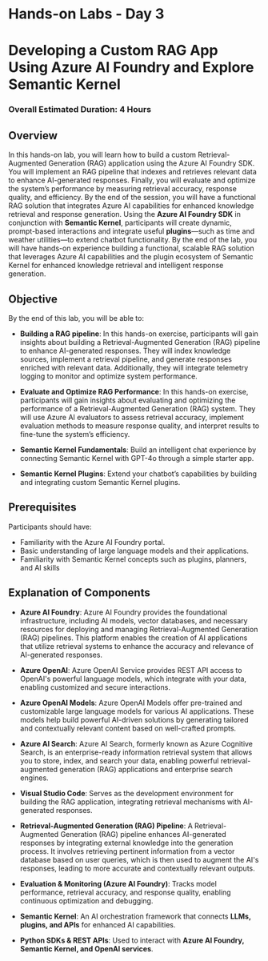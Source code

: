 # Hands-on Labs - Day 3

# Developing a Custom RAG App Using Azure AI Foundry and Explore Semantic Kernel

### Overall Estimated Duration: 4 Hours

## Overview

In this hands-on lab, you will learn how to build a custom Retrieval-Augmented Generation (RAG) application using the Azure AI Foundry SDK. You will implement an RAG pipeline that indexes and retrieves relevant data to enhance AI-generated responses. Finally, you will evaluate and optimize the system’s performance by measuring retrieval accuracy, response quality, and efficiency. By the end of the session, you will have a functional RAG solution that integrates Azure AI capabilities for enhanced knowledge retrieval and response generation.
Using the **Azure AI Foundry SDK** in conjunction with **Semantic Kernel**, participants will create dynamic, prompt-based interactions and integrate useful **plugins**—such as time and weather utilities—to extend chatbot functionality.
By the end of the lab, you will have hands-on experience building a functional, scalable RAG solution that leverages Azure AI capabilities and the plugin ecosystem of Semantic Kernel for enhanced knowledge retrieval and intelligent response generation.

## Objective

By the end of this lab, you will be able to:

- **Building a RAG pipeline**: In this hands-on exercise, participants will gain insights about building a Retrieval-Augmented Generation (RAG) pipeline to enhance AI-generated responses. They will index knowledge sources, implement a retrieval pipeline, and generate responses enriched with relevant data. Additionally, they will integrate telemetry logging to monitor and optimize system performance.

- **Evaluate and Optimize RAG Performance**: In this hands-on exercise, participants will gain insights about evaluating and optimizing the performance of a Retrieval-Augmented Generation (RAG) system. They will use Azure AI evaluators to assess retrieval accuracy, implement evaluation methods to measure response quality, and interpret results to fine-tune the system’s efficiency.

- **Semantic Kernel Fundamentals**: Build an intelligent chat experience by connecting Semantic Kernel with GPT-4o through a simple starter app.

- **Semantic Kernel Plugins**: Extend your chatbot’s capabilities by building and integrating custom Semantic Kernel plugins.
  
## Prerequisites

Participants should have:

- Familiarity with the Azure AI Foundry portal.
- Basic understanding of large language models and their applications.
- Familiarity with Semantic Kernel concepts such as plugins, planners, and AI skills

## Explanation of Components

- **Azure AI Foundry**: Azure AI Foundry provides the foundational infrastructure, including AI models, vector databases, and necessary resources for deploying and managing Retrieval-Augmented Generation (RAG) pipelines. This platform enables the creation of AI applications that utilize retrieval systems to enhance the accuracy and relevance of AI-generated responses.

- **Azure OpenAI**: Azure OpenAI Service provides REST API access to OpenAI's powerful language models, which integrate with your data, enabling customized and secure interactions.

- **Azure OpenAI Models**: Azure OpenAI Models offer pre-trained and customizable large language models for various AI applications. These models help build powerful AI-driven solutions by generating tailored and contextually relevant content based on well-crafted prompts.

- **Azure AI Search**: Azure AI Search, formerly known as Azure Cognitive Search, is an enterprise-ready information retrieval system that allows you to store, index, and search your data, enabling powerful retrieval-augmented generation (RAG) applications and enterprise search engines. 

- **Visual Studio Code**: Serves as the development environment for building the RAG application, integrating retrieval mechanisms with AI-generated responses.

- **Retrieval-Augmented Generation (RAG) Pipeline**: A Retrieval-Augmented Generation (RAG) pipeline enhances AI-generated responses by integrating external knowledge into the generation process. It involves retrieving pertinent information from a vector database based on user queries, which is then used to augment the AI's responses, leading to more accurate and contextually relevant outputs. 

- **Evaluation & Monitoring (Azure AI Foundry)**: Tracks model performance, retrieval accuracy, and response quality, enabling continuous optimization and debugging.

- **Semantic Kernel**: An AI orchestration framework that connects **LLMs, plugins, and APIs** for enhanced AI capabilities.
  
- **Python SDKs & REST APIs**: Used to interact with **Azure AI Foundry, Semantic Kernel, and OpenAI services**.
